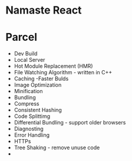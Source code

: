 # Namaste React

# Parcel
- Dev Build
- Local Server
- Hot Module Replacement (HMR)
- File Watching Algorithm - written in C++
- Caching -Faster Bulds
- Image Optimization
- Minification
- Bundling
- Compress
- Consistent Hashing
- Code Splittimg 
- Differential Bundling - support older browsers
- Diagnosting 
- Error Handling 
- HTTPs
- Tree Shaking - remove unuse code
-  